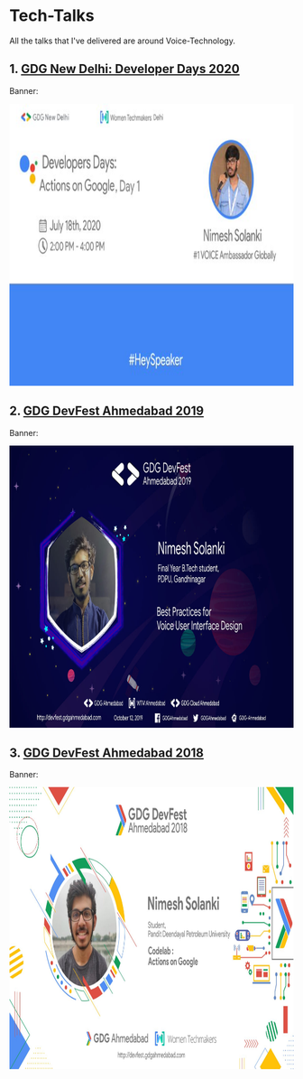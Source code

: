 # Tech-Talks

All the talks that I've delivered are around Voice-Technology.  

## 1. [GDG New Delhi: Developer Days 2020](./Developer-Days-GDG-New-Delhi-2020/README.md)

Banner: 

<img src="./Developer-Days-GDG-New-Delhi-2020/images/banner.jpeg" alt="Speaker banner" height="500" title="Speaker banner"/>

## 2. [GDG DevFest Ahmedabad 2019](./DevFest-Ahmedabad-2019/README.md)

Banner: 

<img src="./DevFest-Ahmedabad-2019/images/banner.jpg" alt="Speaker banner" height="500" title="Speaker banner"/>

## 3. [GDG DevFest Ahmedabad 2018](./DevFest-Ahmedabad-2018/README.md)

Banner: 

<img src="./DevFest-Ahmedabad-2018/images/banner.jpeg" alt="Speaker banner" height="500" title="Speaker banner"/>
